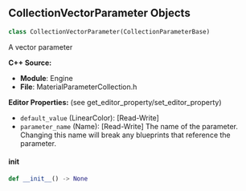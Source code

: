 ## CollectionVectorParameter Objects

```python
class CollectionVectorParameter(CollectionParameterBase)
```

A vector parameter

**C++ Source:**

- **Module**: Engine
- **File**: MaterialParameterCollection.h

**Editor Properties:** (see get_editor_property/set_editor_property)

- ``default_value`` (LinearColor):  [Read-Write]
- ``parameter_name`` (Name):  [Read-Write] The name of the parameter.  Changing this name will break any blueprints that reference the parameter.

<a id="unreal.CollectionVectorParameter.__init__"></a>

#### __init__

```python
def __init__() -> None
```

<a id="unreal.ConstrainComponentPropName"></a>